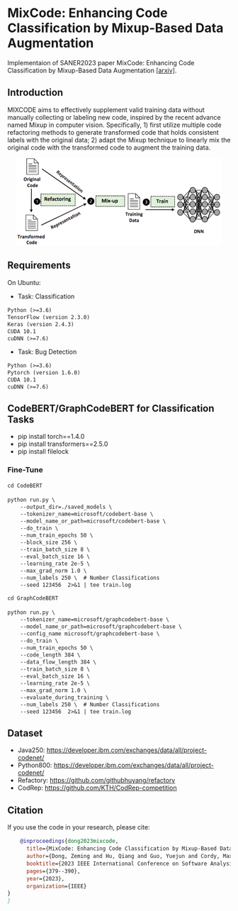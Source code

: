 # MixCode: Enhancing Code Classification by Mixup-Based Data Augmentation
Implementaion of SANER2023 paper MixCode: Enhancing Code Classification by Mixup-Based Data Augmentation [[arxiv]](https://arxiv.org/abs/2210.03003).

## Introduction
MIXCODE aims to effectively supplement valid training data without manually collecting or labeling new code, inspired by the recent advance named Mixup in computer vision. Specifically, 1) first utilize multiple code refactoring methods to generate transformed code that holds consistent labels with the original data; 2) adapt the Mixup technique to linearly mix the original code with the transformed code to augment the training data.

<div align=center><img src="img/overview.png"></div>


## Requirements
On Ubuntu:

- Task: Classification

```shell
Python (>=3.6)
TensorFlow (version 2.3.0) 
Keras (version 2.4.3)
CUDA 10.1
cuDNN (>=7.6)
```

- Task: Bug Detection
```shell
Python (>=3.6)
Pytorch (version 1.6.0) 
CUDA 10.1
cuDNN (>=7.6)
```

## CodeBERT/GraphCodeBERT for Classification Tasks

- pip install torch==1.4.0
- pip install transformers==2.5.0
- pip install filelock

### Fine-Tune 
```shell
cd CodeBERT

python run.py \
    --output_dir=./saved_models \
    --tokenizer_name=microsoft/codebert-base \
    --model_name_or_path=microsoft/codebert-base \
    --do_train \
    --num_train_epochs 50 \
    --block_size 256 \
    --train_batch_size 8 \
    --eval_batch_size 16 \
    --learning_rate 2e-5 \
    --max_grad_norm 1.0 \
    --num_labels 250 \  # Number Classifications
    --seed 123456  2>&1 | tee train.log
```

```shell
cd GraphCodeBERT

python run.py \
    --tokenizer_name=microsoft/graphcodebert-base \
    --model_name_or_path=microsoft/graphcodebert-base \
    --config_name microsoft/graphcodebert-base \
    --do_train \
    --num_train_epochs 50 \
    --code_length 384 \
    --data_flow_length 384 \
    --train_batch_size 8 \
    --eval_batch_size 16 \
    --learning_rate 2e-5 \
    --max_grad_norm 1.0 \
    --evaluate_during_training \
    --num_labels 250 \  # Number Classifications
    --seed 123456  2>&1 | tee train.log
```

## Dataset
- Java250: https://developer.ibm.com/exchanges/data/all/project-codenet/
- Python800: https://developer.ibm.com/exchanges/data/all/project-codenet/
- Refactory: https://github.com/githubhuyang/refactory
- CodRep: https://github.com/KTH/CodRep-competition

## Citation
If you use the code in your research, please cite:
```bibtex
    @inproceedings{dong2023mixcode,
      title={MixCode: Enhancing Code Classification by Mixup-Based Data Augmentation},
      author={Dong, Zeming and Hu, Qiang and Guo, Yuejun and Cordy, Maxime and Papadakis, Mike and Zhang, Zhenya and Le Traon, Yves and Zhao, Jianjun},
      booktitle={2023 IEEE International Conference on Software Analysis, Evolution and Reengineering (SANER)},
      pages={379--390},
      year={2023},
      organization={IEEE}
}
}
```
